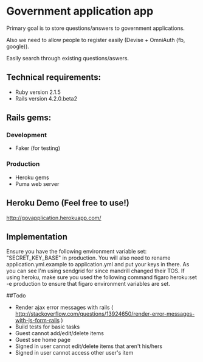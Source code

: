 # Government application app

Primary goal is to store questions/answers to government applications. 

Also we need to allow people to register easily (Devise + OmniAuth (fb, google)).

Easily search through existing questions/aswers.

## Technical requirements:

* Ruby version 2.1.5
* Rails version 4.2.0.beta2

## Rails gems:

### Development
* Faker (for testing)

### Production
* Heroku gems
* Puma web server

## Heroku Demo (Feel free to use!)

http://govapplication.herokuapp.com/

## Implementation

Ensure you have the following environment variable set: "SECRET_KEY_BASE" in production.
You will also need to rename application.yml.example to application.yml and put your keys in there. As you can see I'm using sendgrid for since mandrill changed their TOS.
If using heroku, make sure you used the following command figaro heroku:set -e production to ensure that figaro environment variables are set.

##Todo

* Render ajax error messages with rails ( http://stackoverflow.com/questions/13924650/render-error-messages-with-js-form-rails )
* Build tests for basic tasks
* Guest cannot add/edit/delete items
* Guest see home page
* Signed in user cannot edit/delete items that aren't his/hers
* Signed in user cannot access other user's item